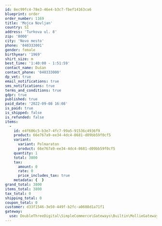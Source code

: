 ```yaml
---
id: 8ec99fc4-78e3-46e4-b3c7-fbef14163ca6
blueprint: order
order_number: 1169
title: 'Mojca Novljan'
country: SI
address: 'Turkova ul. 8'
zip: '8000'
city: 'Novo mesto'
phone: '040333001'
gender: female
birthyear: '1969'
shirt_size: m
best_time: '1:40:00 - 1:51:59'
contact_name: Dušan
contact_phone: '040333000'
dp_vet: true
email_notifications: true
sms_notifications: true
terms_and_conditions: true
gdpr: true
published: true
paid_date: '2022-09-08 16:08'
is_paid: true
is_shipped: false
is_refunded: false
items:
  -
    id: e4f606c5-b3e7-4fc7-99a5-91536c4936f9
    product: 66e767a9-ee34-4dc4-8681-d09bb59f0cf5
    variant:
      variant: Polmaraton
      product: 66e767a9-ee34-4dc4-8681-d09bb59f0cf5
    quantity: 1
    total: 3800
    tax:
      amount: 0
      rate: 0
      price_includes_tax: true
    metadata: {  }
grand_total: 3800
items_total: 3800
tax_total: 0
shipping_total: 0
coupon_total: 0
customer: d33f1546-3e50-449f-b2fc-a0608d1a71f1
gateway:
  use: DoubleThreeDigital\SimpleCommerce\Gateways\Builtin\MollieGateway
---
```

